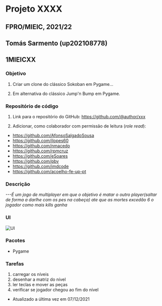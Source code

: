 # Projeto XXXX
## FPRO/MIEIC, 2021/22
## Tomás Sarmento (up202108778)
## 1MIEICXX

### Objetivo

1. Criar um clone do clássico Sokoban em Pygame...

2. Em alternativa do clássico Jump'n Bump em Pygame.

### Repositório de código

1) Link para o repositório do GitHub: https://github.com/@author/xxx

2) Adicionar, como colaborador com permissão de leitura (*role read*):

- https://github.com/AfonsoSalgadoSousa
- https://github.com/jlopes60
- https://github.com/nmacedo
- https://github.com/rpmcruz
- https://github.com/eSoares
- https://github.com/pbv
- https://github.com/imdcode
- https://github.com/acoelho-fe-up-pt

### Descrição

*---É um jogo de multiplayer em que o objetivo é matar o outro player(saltar de forma a darlhe com os pes na cabeça) ate que as mortes excedão 6 o jogador como mais kills ganha*

### UI

![UI](ui.png)

### Pacotes

- Pygame

### Tarefas

1. carregar os níveis
1. desenhar a matriz do nível
1. ler teclas e mover as peças
2. verificar se jogador chegou ao fim do nível

- Atualizado a última vez em 07/12/2021
